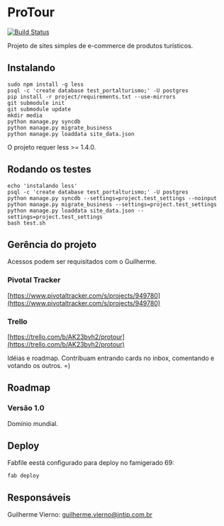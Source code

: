 # ProTour

[![Build Status](https://magnum.travis-ci.com/intip/protour.png?token=bDsaN3apFLHgnTd7BrUH&branch=master)](https://magnum.travis-ci.com/intip/protour)

Projeto de sites simples de e-commerce de produtos turísticos.

## Instalando

    sudo npm install -g less
    psql -c 'create database test_portalturismo;' -U postgres
    pip install -r project/requirements.txt --use-mirrors
    git submodule init
    git submodule update
    mkdir media
    python manage.py syncdb
    python manage.py migrate_business
    python manage.py loaddata site_data.json

O projeto requer less >= 1.4.0.

## Rodando os testes

    echo 'instalando less'
    psql -c 'create database test_portalturismo;' -U postgres
    python manage.py syncdb --settings=project.test_settings --noinput
    python manage.py migrate_business --settings=project.test_settings
    python manage.py loaddata site_data.json --settings=project.test_settings
    bash test.sh

## Gerência do projeto

Acessos podem ser requisitados com o Guilherme.

### Pivotal Tracker

[https://www.pivotaltracker.com/s/projects/949780](https://www.pivotaltracker.com/s/projects/949780)

### Trello

[https://trello.com/b/AK23bvh2/protour](https://trello.com/b/AK23bvh2/protour)

Idéias e roadmap. Contribuam entrando cards no inbox, comentando e votando os outros. =)

## Roadmap

### Versão 1.0

Domínio mundial.

## Deploy

Fabfile eestá configurado para deploy no famigerado 69:

    fab deploy

## Responsáveis

Guilherme Vierno: [guilherme.vierno@intip.com.br](guilherme.vierno@intip.com.br)
